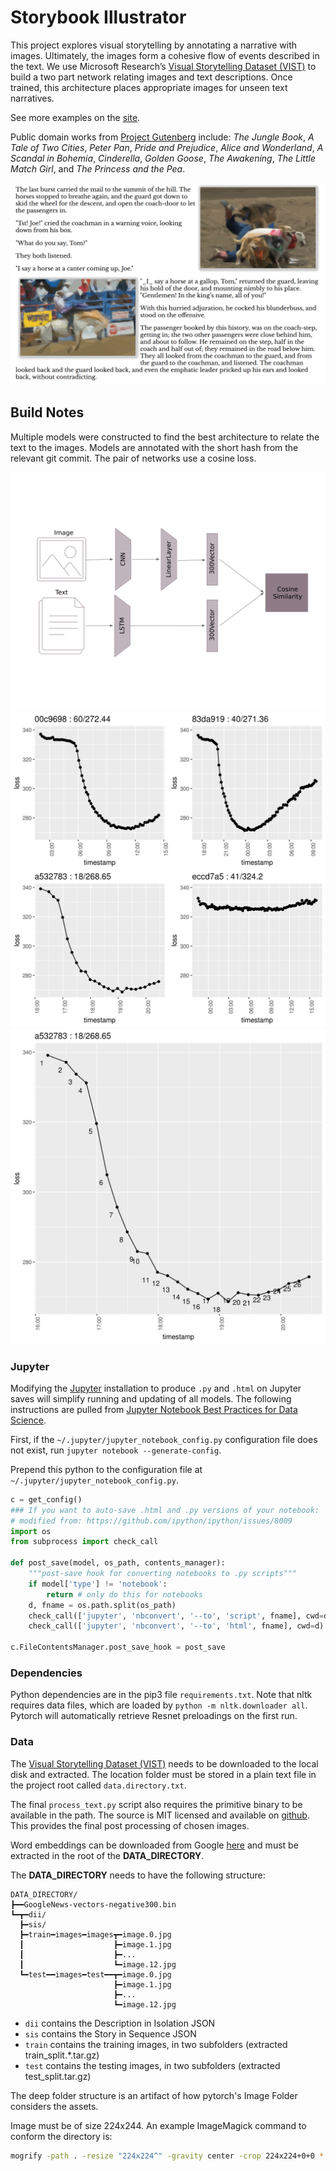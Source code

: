 # Storybook Illustrator

This project explores visual storytelling by annotating a narrative with images. Ultimately, the images form a cohesive flow of events described in the text. We use Microsoft Research’s [Visual Storytelling Dataset (VIST)](http://visionandlanguage.net/VIST/) to build a two part network relating images and text descriptions. Once trained, this architecture places appropriate images for unseen text narratives.

See more examples on the [site](https://user01.github.io/storybook-illustrator/).

Public domain works from [Project Gutenberg](http://www.gutenberg.org/) include: _The Jungle Book_, _A Tale of Two Cities_, _Peter Pan_, _Pride and Prejudice_, _Alice and Wonderland_, _A Scandal in Bohemia_, _Cinderella_, _Golden Goose_, _The Awakening_, _The Little Match Girl_, and _The Princess and the Pea_.

![Example annotation](docs/assets/sample.results.png "Example annotation")

## Build Notes

Multiple models were constructed to find the best architecture to relate the text to the images. Models are annotated with the short hash from the relevant git commit. The pair of networks use a cosine loss.

![Model Diagram](docs/assets/model.png "Model Diagram")
![Multiple Losses](docs/assets/loss_best.png "Multiple Losses")
![Best Loss](docs/assets/loss_a532783.png "Best Loss")

### Jupyter

Modifying the [Jupyter](https://jupyter.org/) installation to produce `.py` and `.html` on Jupyter saves will simplify running and updating of all models. The following instructions are pulled from [Jupyter Notebook Best Practices for Data Science](https://www.svds.com/jupyter-notebook-best-practices-for-data-science/).

First, if the `~/.jupyter/jupyter_notebook_config.py` configuration file does not exist, run `jupyter notebook --generate-config`.

Prepend this python to the configuration file at `~/.jupyter/jupyter_notebook_config.py`.

```python
c = get_config()
### If you want to auto-save .html and .py versions of your notebook:
# modified from: https://github.com/ipython/ipython/issues/8009
import os
from subprocess import check_call

def post_save(model, os_path, contents_manager):
    """post-save hook for converting notebooks to .py scripts"""
    if model['type'] != 'notebook':
        return # only do this for notebooks
    d, fname = os.path.split(os_path)
    check_call(['jupyter', 'nbconvert', '--to', 'script', fname], cwd=d)
    check_call(['jupyter', 'nbconvert', '--to', 'html', fname], cwd=d)

c.FileContentsManager.post_save_hook = post_save
```

### Dependencies

Python dependencies are in the pip3 file `requirements.txt`. Note that nltk requires data files, which are loaded by `python -m nltk.downloader all`. Pytorch will automatically retrieve Resnet preloadings on the first run.

### Data

The [Visual Storytelling Dataset (VIST)](http://visionandlanguage.net/VIST/) needs to be downloaded to the local disk and extracted. The location folder must be stored in a plain text file in the project root called `data.directory.txt`.

The final `process_text.py` script also requires the primitive binary to be available in the path. The source is MIT licensed and available on [github](https://github.com/fogleman/primitive). This provides the final post processing of chosen images.

Word embeddings can be downloaded from Google [here](https://drive.google.com/file/d/0B7XkCwpI5KDYNlNUTTlSS21pQmM/edit?usp=sharing) and must be extracted in the root of the **DATA_DIRECTORY**.

The **DATA_DIRECTORY** needs to have the following structure:

```
DATA_DIRECTORY/
┣━━GoogleNews-vectors-negative300.bin
┗━┳━dii/
  ┣━sis/
  ┣━train━images━images┳━image.0.jpg
  ┃                    ┣━image.1.jpg
  ┃                    ┣━...
  ┃                    ┗━image.12.jpg
  ┗━test━━images━test━━┳━image.0.jpg
                       ┣━image.1.jpg
                       ┣━...
                       ┗━image.12.jpg
```

 * `dii` contains the Description in Isolation JSON
 * `sis` contains the Story in Sequence JSON
 * `train` contains the training images, in two subfolders (extracted train_split.*.tar.gz)
 * `test` contains the testing images, in two subfolders (extracted test_split.tar.gz)

The deep folder structure is an artifact of how pytorch's Image Folder considers the assets.

Image must be of size 224x244. An example ImageMagick command to conform the directory is:

```bash
mogrify -path . -resize "224x224^" -gravity center -crop 224x224+0+0 *.*
```
